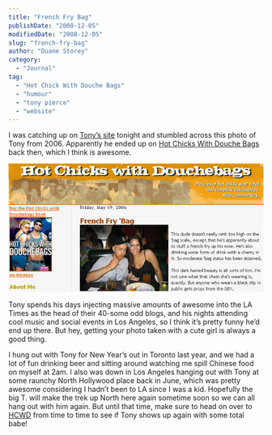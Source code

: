 ```yaml
---
title: "French Fry Bag"
publishDate: "2008-12-05"
modifiedDate: "2008-12-05"
slug: "french-fry-bag"
author: "Duane Storey"
category:
  - "Journal"
tag:
  - "Hot Chick With Douche Bags"
  - "humour"
  - "tony pierce"
  - "website"
---
```


I was catching up on [Tony’s site](http://www.busblog.com) tonight and stumbled across this photo of Tony from 2006. Apparently he ended up on [Hot Chicks With Douche Bags](http://www.hotchickswithdouchebags.com/) back then, which I think is awesome.

![Frenchy](_images/french-fry-bag-1.jpg)

Tony spends his days injecting massive amounts of awesome into the LA Times as the head of their 40-some odd blogs, and his nights attending cool music and social events in Los Angeles, so I think it’s pretty funny he’d end up there. But hey, getting your photo taken with a cute girl is always a good thing.

I hung out with Tony for New Year’s out in Toronto last year, and we had a lot of fun drinking beer and sitting around watching me spill Chinese food on myself at 2am. I also was down in Los Angeles hanging out with Tony at some raunchy North Hollywood place back in June, which was pretty awesome considering I hadn’t been to LA since I was a kid. Hopefully the big T. will make the trek up North here again sometime soon so we can all hang out with him again. But until that time, make sure to head on over to [HCWD](http://www.hotchickswithdouchebags.com/) from time to time to see if Tony shows up again with some total babe!